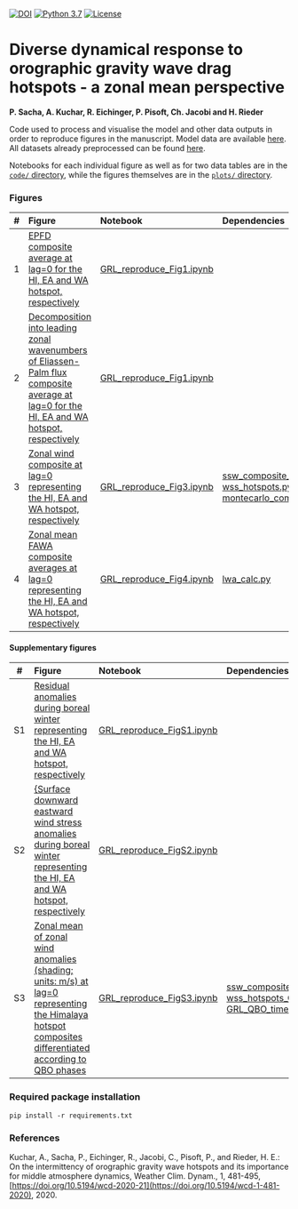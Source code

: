 [![DOI](https://zenodo.org/badge/316211982.svg)](https://zenodo.org/badge/latestdoi/316211982)
[![Python 3.7](https://img.shields.io/badge/python-3.6-blue.svg)](https://www.python.org/downloads/release/python-369/)
[![License](https://img.shields.io/badge/License-MIT-yellow.svg)](LICENSE)

# Diverse dynamical response to orographic gravity wave drag hotspots - a zonal mean perspective
**P. Sacha, A. Kuchar, R. Eichinger, P. Pisoft, Ch. Jacobi and H. Rieder**

Code used to process and visualise the model and other data outputs in order to reproduce figures in the manuscript.
Model data are available [here](http://climate-modelling.canada.ca/climatemodeldata/cmam/output/CMAM/CMAM30-SD/index.shtml). All datasets already preprocessed can be found [here](https://data.mendeley.com/datasets/j3hj7f9t67/3).

Notebooks for each individual figure as well as for two data tables are in the [`code/` directory](code), while the figures themselves are in the [`plots/` directory](plots).

### Figures
|  #  | Figure                                                                                                                                                                                                    | Notebook                                                                              | Dependencies                                                                                                                                                             |
|:---:|:----------------------------------------------------------------------------------------------------------------------------------------------------------------------------------------------------------|:--------------------------------------------------------------------------------------|:-------------------------------------------------------------------------------------------------------------------------------------------------------------------------|
|  1 | [EPFD composite average at lag=0 for the HI, EA and WA hotspot, respectively](plots/EPFD+EPfluxes_anomalies_all_20days_zm_wEPFDsignificancetropopause_DJFonly+alllayers.pdf)                                                                              | [GRL_reproduce_Fig1.ipynb](code/GRL_reproduce_Fig1.ipynb)                       |                                                                                                                                       |
|  2 | [Decomposition into leading zonal wavenumbers of Eliassen-Palm flux composite average at lag=0 for the HI, EA and WA hotspot, respectively](plots/EPFD+EPfluxes+wavenumbers-123_anomalies_all_20days_zm_wEPFDsignificancetropopause_DJFonly_pvalue0.05.pdf)                                                      | [GRL_reproduce_Fig1.ipynb](code/GRL_reproduce_Fig2.ipynb)                 |                                                                                                                           |
|  3 | [Zonal wind composite at lag=0 representing the HI, EA and WA hotspot, respectively](plots/ua_anomalies_all_20days_zm_wsignificance_DJFonly_Berlin_cm.pdf)                | [GRL_reproduce_Fig3.ipynb](code/GRL_reproduce_Fig3.ipynb)                 | [ssw_composite_cmam_optimized2-wss_hotspots.py](code/ssw_composite_cmam_optimized2-wss_hotspots.py), [montecarlo_composites_script.py](code/montecarlo_composites_script.py)                                                                                                                            |
|  4 | [Zonal mean FAWA composite averages at lag=0 representing the HI, EA and WA hotspot, respectively](code/lwatend_anomalies_all_20days_zm_wsignificance_DJFonly.pdf) | [GRL_reproduce_Fig4.ipynb](code/GRL_reproduce_Fig4.ipynb)                     |     [lwa_calc.py](code/lwa_calc.py)                                                                                                                       |

#### Supplementary figures
|  #  | Figure                                                                                                                                                                                                    | Notebook                                                                              | Dependencies                                                                                                                                                             |
|:---:|:----------------------------------------------------------------------------------------------------------------------------------------------------------------------------------------------------------|:--------------------------------------------------------------------------------------|:-------------------------------------------------------------------------------------------------------------------------------------------------------------------------|
|  S1 | [Residual anomalies during boreal winter representing the HI, EA and WA hotspot, respectively](plots//TEM-res3-new_anomalies_all_20days_zm_wosignificance_DJFonly.pdf)                                               | [GRL_reproduce_FigS1.ipynb](code/GRL_reproduce_FigS1.ipynb)                     | |
| S2 | [{Surface downward eastward wind stress anomalies during boreal winter representing the HI, EA and WA hotspot, respectively](plots/tauu_anomalies_allwclim_20days_wsignificancefrom10000_PlateCarree_DJFonly.pdf)                                                                              | [GRL_reproduce_FigS2.ipynb](code/GRL_reproduce_FigS2.ipynb)                       |                                                                                                                                    |
|  S3 | [Zonal mean of zonal wind anomalies (shading; units: m/s) at lag=0 representing the Himalaya hotspot composites differentiated according to QBO phases](plots/ua_anomalies_all_20days_zm_wosignificance_DJFonly_QBO_Himalyasonly.pdf)                                                                              | [GRL_reproduce_FigS3.ipynb](code/GRL_reproduce_FigS3.ipynb)                       |             [ssw_composite_cmam_optimized2-wss_hotspots_QBO.py](code/ssw_composite_cmam_optimized2-wss_hotspots_QBO.py),           [GRL_QBO_timeseries4composites_CMAM.ipynb](code/GRL_QBO_timeseries4composites_CMAM.ipynb )                                                                                                            |

### Required package installation
`pip install -r requirements.txt`

### References

Kuchar, A., Sacha, P., Eichinger, R., Jacobi, C., Pisoft, P., and Rieder, H. E.: On the intermittency of orographic gravity wave hotspots and its importance for middle atmosphere dynamics, Weather Clim. Dynam., 1, 481-495, [https://doi.org/10.5194/wcd-2020-21](https://doi.org/10.5194/wcd-1-481-2020), 2020.

